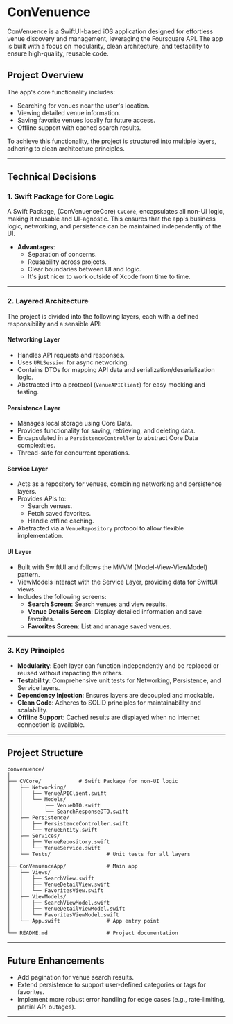 
# ConVenuence

ConVenuence is a SwiftUI-based iOS application designed for effortless venue discovery and management, leveraging the Foursquare API. The app is built with a focus on modularity, clean architecture, and testability to ensure high-quality, reusable code.

## Project Overview

The app's core functionality includes:
- Searching for venues near the user's location.
- Viewing detailed venue information.
- Saving favorite venues locally for future access.
- Offline support with cached search results.

To achieve this functionality, the project is structured into multiple layers, adhering to clean architecture principles.

---

## Technical Decisions

### 1. **Swift Package for Core Logic**
A Swift Package, (ConVenuenceCore) `CVCore`, encapsulates all non-UI logic, making it reusable and UI-agnostic. This ensures that the app's business logic, networking, and persistence can be maintained independently of the UI.

- **Advantages**:
  - Separation of concerns.
  - Reusability across projects.
  - Clear boundaries between UI and logic.
  - It's just nicer to work outside of Xcode from time to time.

---

### 2. **Layered Architecture**
The project is divided into the following layers, each with a defined responsibility and a sensible API:

#### **Networking Layer**
- Handles API requests and responses.
- Uses `URLSession` for async networking.
- Contains DTOs for mapping API data and serialization/deserialization logic.
- Abstracted into a protocol (`VenueAPIClient`) for easy mocking and testing.

#### **Persistence Layer**
- Manages local storage using Core Data.
- Provides functionality for saving, retrieving, and deleting data.
- Encapsulated in a `PersistenceController` to abstract Core Data complexities.
- Thread-safe for concurrent operations.

#### **Service Layer**
- Acts as a repository for venues, combining networking and persistence layers.
- Provides APIs to:
  - Search venues.
  - Fetch saved favorites.
  - Handle offline caching.
- Abstracted via a `VenueRepository` protocol to allow flexible implementation.

#### **UI Layer**
- Built with SwiftUI and follows the MVVM (Model-View-ViewModel) pattern.
- ViewModels interact with the Service Layer, providing data for SwiftUI views.
- Includes the following screens:
  - **Search Screen**: Search venues and view results.
  - **Venue Details Screen**: Display detailed information and save favorites.
  - **Favorites Screen**: List and manage saved venues.

---

### 3. **Key Principles**
- **Modularity**: Each layer can function independently and be replaced or reused without impacting the others.
- **Testability**: Comprehensive unit tests for Networking, Persistence, and Service layers.
- **Dependency Injection**: Ensures layers are decoupled and mockable.
- **Clean Code**: Adheres to SOLID principles for maintainability and scalability.
- **Offline Support**: Cached results are displayed when no internet connection is available.

---

## Project Structure

```plaintext
convenuence/
│
├── CVCore/            # Swift Package for non-UI logic
│   ├── Networking/
│   │   ├── VenueAPIClient.swift
│   │   └── Models/
│   │       ├── VenueDTO.swift
│   │       └── SearchResponseDTO.swift
│   ├── Persistence/
│   │   ├── PersistenceController.swift
│   │   └── VenueEntity.swift
│   ├── Services/
│   │   ├── VenueRepository.swift
│   │   └── VenueService.swift
│   └── Tests/                  # Unit tests for all layers
│
├── ConVenuenceApp/             # Main app
│   ├── Views/
│   │   ├── SearchView.swift
│   │   ├── VenueDetailView.swift
│   │   └── FavoritesView.swift
│   ├── ViewModels/
│   │   ├── SearchViewModel.swift
│   │   ├── VenueDetailViewModel.swift
│   │   └── FavoritesViewModel.swift
│   └── App.swift               # App entry point
│
└── README.md                   # Project documentation
```

---

## Future Enhancements
- Add pagination for venue search results.
- Extend persistence to support user-defined categories or tags for favorites.
- Implement more robust error handling for edge cases (e.g., rate-limiting, partial API outages).

---
